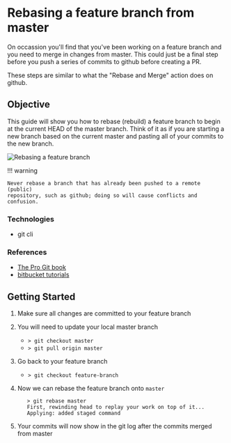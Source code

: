 # Rebasing a feature branch from master

On occassion you'll find that you've been working on a feature branch
and you need to merge in changes from master. This could just be a final
step before you push a series of commits to github before creating a PR.

These steps are similar to what the "Rebase and Merge" action does on github.

## Objective

This guide will show you how to rebase (rebuild) a feature branch to begin at
the current HEAD of the master branch. Think of it as if you are starting a new
branch based on the current master and pasting all of your commits to the new
branch.

![Rebasing a feature branch](../../img/git-rebase/git-rebase.svg
"rebase a branch")

!!! warning

    Never rebase a branch that has already been pushed to a remote (public)
    repository, such as github; doing so will cause conflicts and confusion.

### Technologies

- git cli

### References

- [The Pro Git book](https://git-scm.com/book/en/v2/Git-Branching-Rebasing)
- [bitbucket tutorials](https://www.atlassian.com/git/tutorials/rewriting-history/git-rebase)

## Getting Started

1. Make sure all changes are committed to your feature branch
2. You will need to update your local master branch

    - `> git checkout master`
    - `> git pull origin master`

3. Go back to your feature branch
    - `> git checkout feature-branch`
  
4. Now we can rebase the feature branch onto `master`

          > git rebase master
          First, rewinding head to replay your work on top of it...
          Applying: added staged command

5. Your commits will now show in the git log after the commits merged from
   master
